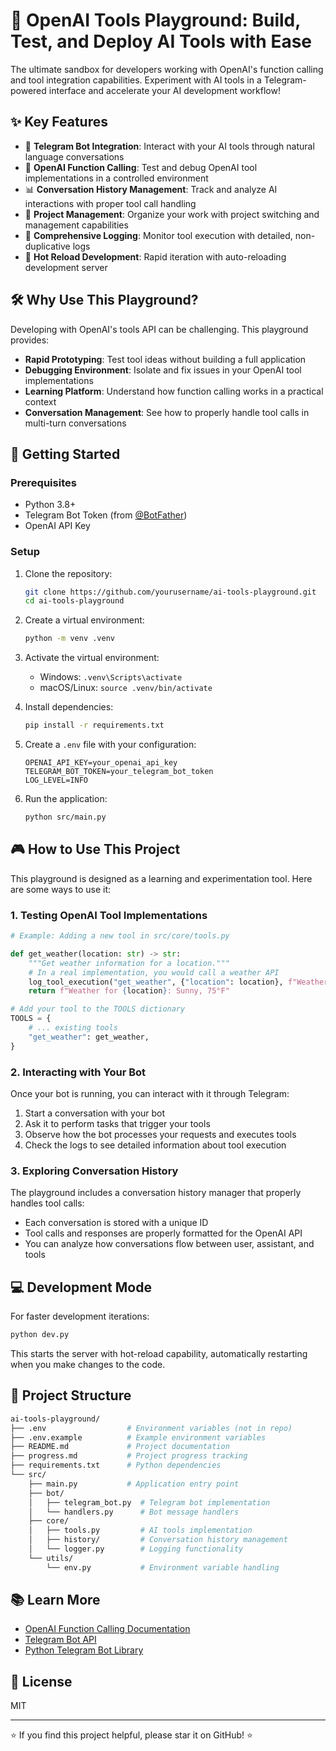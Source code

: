 # 🚀 OpenAI Tools Playground: Build, Test, and Deploy AI Tools with Ease

The ultimate sandbox for developers working with OpenAI's function calling and tool integration capabilities. Experiment with AI tools in a Telegram-powered interface and accelerate your AI development workflow!

## ✨ Key Features

- 🤖 **Telegram Bot Integration**: Interact with your AI tools through natural language conversations
- 🔧 **OpenAI Function Calling**: Test and debug OpenAI tool implementations in a controlled environment
- 📊 **Conversation History Management**: Track and analyze AI interactions with proper tool call handling
- 📁 **Project Management**: Organize your work with project switching and management capabilities
- 📝 **Comprehensive Logging**: Monitor tool execution with detailed, non-duplicative logs
- 🔄 **Hot Reload Development**: Rapid iteration with auto-reloading development server

## 🛠️ Why Use This Playground?

Developing with OpenAI's tools API can be challenging. This playground provides:

- **Rapid Prototyping**: Test tool ideas without building a full application
- **Debugging Environment**: Isolate and fix issues in your OpenAI tool implementations
- **Learning Platform**: Understand how function calling works in a practical context
- **Conversation Management**: See how to properly handle tool calls in multi-turn conversations

## 🚦 Getting Started

### Prerequisites

- Python 3.8+
- Telegram Bot Token (from [@BotFather](https://t.me/botfather))
- OpenAI API Key

### Setup

1. Clone the repository:

   ```bash
   git clone https://github.com/yourusername/ai-tools-playground.git
   cd ai-tools-playground
   ```

2. Create a virtual environment:

   ```bash
   python -m venv .venv
   ```

3. Activate the virtual environment:
   - Windows: `.venv\Scripts\activate`
   - macOS/Linux: `source .venv/bin/activate`

4. Install dependencies:

   ```bash
   pip install -r requirements.txt
   ```

5. Create a `.env` file with your configuration:

   ```env
   OPENAI_API_KEY=your_openai_api_key
   TELEGRAM_BOT_TOKEN=your_telegram_bot_token
   LOG_LEVEL=INFO
   ```

6. Run the application:

   ```bash
   python src/main.py
   ```

## 🎮 How to Use This Project

This playground is designed as a learning and experimentation tool. Here are some ways to use it:

### 1. Testing OpenAI Tool Implementations

```python
# Example: Adding a new tool in src/core/tools.py

def get_weather(location: str) -> str:
    """Get weather information for a location."""
    # In a real implementation, you would call a weather API
    log_tool_execution("get_weather", {"location": location}, f"Weather for {location}: Sunny, 75°F")
    return f"Weather for {location}: Sunny, 75°F"

# Add your tool to the TOOLS dictionary
TOOLS = {
    # ... existing tools
    "get_weather": get_weather,
}
```

### 2. Interacting with Your Bot

Once your bot is running, you can interact with it through Telegram:

1. Start a conversation with your bot
2. Ask it to perform tasks that trigger your tools
3. Observe how the bot processes your requests and executes tools
4. Check the logs to see detailed information about tool execution

### 3. Exploring Conversation History

The playground includes a conversation history manager that properly handles tool calls:

- Each conversation is stored with a unique ID
- Tool calls and responses are properly formatted for the OpenAI API
- You can analyze how conversations flow between user, assistant, and tools

## 💻 Development Mode

For faster development iterations:

```bash
python dev.py
```

This starts the server with hot-reload capability, automatically restarting when you make changes to the code.

## 📂 Project Structure

```bash
ai-tools-playground/
├── .env                  # Environment variables (not in repo)
├── .env.example          # Example environment variables
├── README.md             # Project documentation
├── progress.md           # Project progress tracking
├── requirements.txt      # Python dependencies
└── src/
    ├── main.py           # Application entry point
    ├── bot/
    │   ├── telegram_bot.py  # Telegram bot implementation
    │   └── handlers.py      # Bot message handlers
    ├── core/
    │   ├── tools.py         # AI tools implementation
    │   ├── history/         # Conversation history management
    │   └── logger.py        # Logging functionality
    └── utils/
        └── env.py           # Environment variable handling
```

## 📚 Learn More

- [OpenAI Function Calling Documentation](https://platform.openai.com/docs/guides/function-calling)
- [Telegram Bot API](https://core.telegram.org/bots/api)
- [Python Telegram Bot Library](https://python-telegram-bot.readthedocs.io/)

## 📄 License

MIT

---

⭐ If you find this project helpful, please star it on GitHub! ⭐
